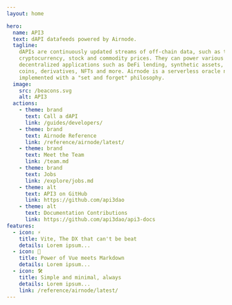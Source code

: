 ```yaml
---
layout: home

hero:
  name: API3
  text: dAPI datafeeds powered by Airnode.
  tagline:
    dAPIs are continuously updated streams of off-chain data, such as the latest
    cryptocurrency, stock and commodity prices. They can power various
    decentralized applications such as DeFi lending, synthetic assets, stable
    coins, derivatives, NFTs and more. Airnode is a serverless oracle node
    implemented with a "set and forget" philosophy.
  image:
    src: /beacons.svg
    alt: API3
  actions:
    - theme: brand
      text: Call a dAPI
      link: /guides/developers/
    - theme: brand
      text: Airnode Reference
      link: /reference/airnode/latest/
    - theme: brand
      text: Meet the Team
      link: /team.md
    - theme: brand
      text: Jobs
      link: /explore/jobs.md
    - theme: alt
      text: API3 on GitHub
      link: https://github.com/api3dao
    - theme: alt
      text: Documentation Contributions
      link: https://github.com/api3dao/api3-docs
features:
  - icon: ⚡️
    title: Vite, The DX that can't be beat
    details: Lorem ipsum...
  - icon: 🖖
    title: Power of Vue meets Markdown
    details: Lorem ipsum...
  - icon: 🛠️
    title: Simple and minimal, always
    details: Lorem ipsum...
    link: /reference/airnode/latest/
---
```


